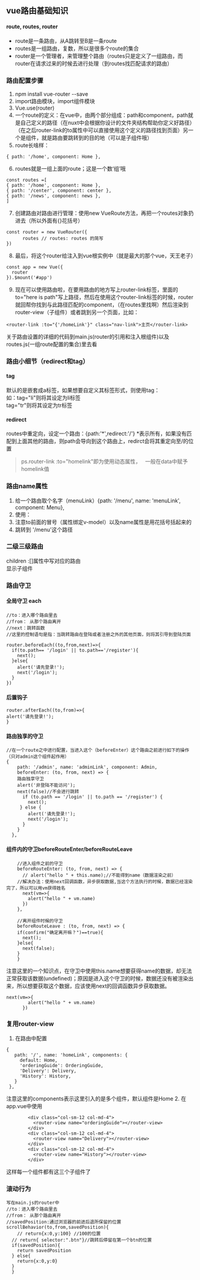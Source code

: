 ## vue路由基础知识
#### route, routes, router
- route是一条路由，从A跳转至B是一条route
- routes是一组路由，复数，所以是很多个route的集合
- router是一个管理者，来管理整个路由（routes只是定义了一组路由，而router在请求过来的时候去进行处理（到routes找匹配请求的路由）
### 路由配置步骤
1. npm install vue-router --save
2. import路由模块，import组件模块
3. Vue.use(router)
4. 一个route的定义：在vue中，由两个部分组成：path和component，path就是自己定义的路径（在nuxt中会根据你设计的文件夹结构帮助你定义好路径）（在之后router-link的to属性中可以直接使用这个定义的路径找到页面）另一个是组件，就是路由要跳转到的目的地（可以是子组件哦）
5. route长啥样：
```
{ path: '/home', component: Home },
```
6. routes就是一组上面的route；这是一个数‘组’哦 
```
const routes =[  
{ path: '/home', component: Home },  
{ path: '/center', component: center },  
{ path: '/news', component: news },  
]
```
7. 创建路由对路由进行管理：使用new VueRoute方法，再把一个routes对象扔进去（所以外面有{}花括号）
```
const router = new VueRouter({
      routes // routes: routes 的简写
})
```
8. 最后，将这个router给注入到vue根实例中（就是最大的那个vue，天王老子）
```
const app = new Vue({
  router
}).$mount('#app')
```
9. 现在可以使用路由啦，在要用路由的地方写上router-link标签，里面的to="here is path"写上路径，然后在使用这个router-link标签的时候，router就回帮你找到与此路径匹配的component，（在routes里找啊）然后渲染到router-view（子组件）或者跳到另一个页面，比如：
```
<router-link :to="{'/homeLink'}" class="nav-link">主页</router-link>
```
关于路由设置的详细的代码到main.js(router的引用和注入根组件)以及routes.js(一组route配置的集合)里去看

### 路由小细节（redirect和tag）
#### tag
<router-link>默认的是嵌套成a标签，如果想要自定义其标签形式，则使用tag：  
如：tag="li"则将其设定为li标签  
tag="tr"则将其设定为tr标签  
#### redirect
routes中重定向，设定一个路由：{path:'*',redirect:'/'} *表示所有，如果没有匹配到上面其他的路由，则path会导向到这个路由上，redirct会将其重定向至/的位置  
> ps.router-link :to="homelink"即为使用动态属性，   
> 一般在data中赋予homelink值  

### 路由name属性
1. 给一个路由取个名字（menuLink）{path: '/menu', name: 'menuLink', component: Menu},  
2. 使用：<router-link :to="{name: 'menuLink'}">  
3. 注意to前面的冒号（属性绑定v-model）以及name属性是用花括号括起来的  
4. 跳转到 '/menu'这个路径  

### 二级三级路由
children :[]属性中写对应的路由  
<router-view></router-view>显示子组件  

### 路由守卫
#### 全局守卫 each
```
//to：进入哪个路由里去
//from： 从那个路由离开
//next：跳转函数
//这里的控制语句是指：当跳转路由在登陆或者注册之外的其他页面，则将其引导到登陆页面

router.beforeEach((to,from,next)=>{
  if(to.path== '/login' || to.path=='/register'){
    next();
  }else{
    alert('请先登录!');
    next('/login');
  }
})
```

#### 后置钩子
```
router.afterEach((to,from)=>{
alert('请先登录!');
}
```

#### 路由独享的守卫
```
//在一个route之中进行配置，当进入这个（beforeEnter）这个路由之前进行如下的操作（只对admin这个组件起作用）
{
    path: '/admin', name: 'adminLink', component: Admin,
    beforeEnter: (to, from, next) => {
    路由独享守卫
    alert('非登陆不能访问');
    next(false)//不会进行跳转
      if (to.path == '/login' || to.path == '/register') {
        next();
     } else {
        alert('请先登录!');
        next('/login');
      }
    }
  },
```
#### 组件内的守卫beforeRouteEnter/beforeRouteLeave
```
    //进入组件之前的守卫
    beforeRouteEnter: (to, from, next) => {
      // alert("hello " + this.name);//不能得到name（数据渲染之前）
    //解决办法：使用next回调函数，异步获取数据,当这个方法执行的时候，数据已经渲染完了，所以可以用vm获得姓名
      next(vm=>{
        alert("hello " + vm.name)
      })
    },

    //离开组件时候的守卫
    beforeRouteLeave : (to, from, next) => {
    if(confirm("确定离开嘛？")==true){
      next();
    }else{
      next(false);
    }
    }
```
注意这里的一个知识点，在守卫中使用this.name想要获得name的数据，却无法正常获取该数据(undefined)；原因是进入这个守卫的时候，数据还没有被渲染出来，所以想要获取这个数据，应该使用next的回调函数异步获取数据。
```
next(vm=>{
        alert("hello " + vm.name)
      })
```

### 复用router-view
1. 在路由中配置
 ```
{
    path: '/', name: 'homeLink', components: {
      default: Home,
      'orderingGuide': OrderingGuide,
      'Delivery': Delivery,
      'History': History,
    }
  },
```
注意这里的components表示这里引入的是多个组件，默认组件是Home
2. 在app.vue中使用
```
        <div class="col-sm-12 col-md-4">
          <router-view name="orderingGuide"></router-view>
        </div>
        <div class="col-sm-12 col-md-4">
          <router-view name="Delivery"></router-view>
        </div>
        <div class="col-sm-12 col-md-4">
          <router-view name="History"></router-view>
        </div>
```
这样每一个组件都有这三个子组件了

### 滚动行为
```
写在main.js的router中
//to：进入哪个路由里去
//from： 从那个路由离开
//savedPosition:通过浏览器的前进后退所保留的位置
scrollBehavior(to,from,savedPosition){
    // return{x:0,y:100} //100的位置
  // return{ selector:".btn"}//跳转后停留在第一个btn的位置
  if(savedPosition){
    return savedPosition
  } else{
    return{x:0,y:0}
  }
  }
```
